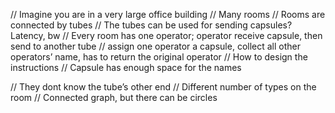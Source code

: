 
// Imagine you are in a very large office building
// Many rooms
// Rooms are connected by tubes
// The tubes can be used for sending capsules? Latency, bw
// Every room has one operator; operator receive capsule, then send to another tube
// assign one operator a capsule, collect all other operators’ name, has to return the original operator
// How to design the instructions
// Capsule has enough space for the names

// They dont know the tube’s other end
// Different number of types on the room
// Connected graph, but there can be circles

